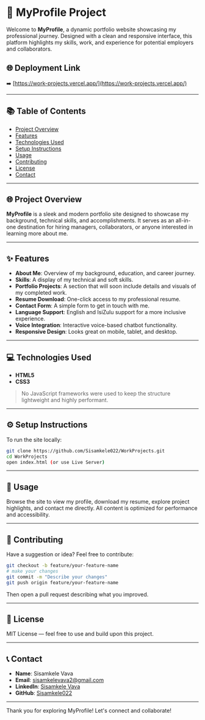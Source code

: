 # 🚀 MyProfile Project

Welcome to **MyProfile**, a dynamic portfolio website showcasing my professional journey. Designed with a clean and responsive interface, this platform highlights my skills, work, and experience for potential employers and collaborators.

## 🌐 Deployment Link

➡️ [https://work-projects.vercel.app/](https://work-projects.vercel.app/)

---

## 📚 Table of Contents

* [Project Overview](#project-overview)
* [Features](#features)
* [Technologies Used](#technologies-used)
* [Setup Instructions](#setup-instructions)
* [Usage](#usage)
* [Contributing](#contributing)
* [License](#license)
* [Contact](#contact)

---

## 🌐 Project Overview

**MyProfile** is a sleek and modern portfolio site designed to showcase my background, technical skills, and accomplishments. It serves as an all-in-one destination for hiring managers, collaborators, or anyone interested in learning more about me.

---

## ✨ Features

* **About Me**: Overview of my background, education, and career journey.
* **Skills**: A display of my technical and soft skills.
* **Portfolio Projects**: A section that will soon include details and visuals of my completed work.
* **Resume Download**: One-click access to my professional resume.
* **Contact Form**: A simple form to get in touch with me.
* **Language Support**: English and IsiZulu support for a more inclusive experience.
* **Voice Integration**: Interactive voice-based chatbot functionality.
* **Responsive Design**: Looks great on mobile, tablet, and desktop.

---

## 💻 Technologies Used

* **HTML5**
* **CSS3**

> No JavaScript frameworks were used to keep the structure lightweight and highly performant.

---

## ⚙️ Setup Instructions

To run the site locally:

```bash
git clone https://github.com/Sisamkele022/WorkProjects.git
cd WorkProjects
open index.html (or use Live Server)
```

---

## 🚀 Usage

Browse the site to view my profile, download my resume, explore project highlights, and contact me directly. All content is optimized for performance and accessibility.

---

## 🤝 Contributing

Have a suggestion or idea? Feel free to contribute:

```bash
git checkout -b feature/your-feature-name
# make your changes
git commit -m "Describe your changes"
git push origin feature/your-feature-name
```

Then open a pull request describing what you improved.

---

## 📜 License

MIT License — feel free to use and build upon this project.

---

## 📞 Contact

* **Name**: Sisamkele Vava
* **Email**: [sisamkelevava2@gmail.com](mailto:sisamkelevava2@gmail.com)
* **LinkedIn**: [Sisamkele Vava](https://www.linkedin.com/in/sisamkele-vava)
* **GitHub**: [Sisamkele022](https://github.com/Sisamkele022)

---

Thank you for exploring MyProfile! Let's connect and collaborate!
